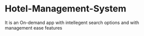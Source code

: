 # Hotel-Management-System
It is an On-demand app with intellegent search options and with management ease features
